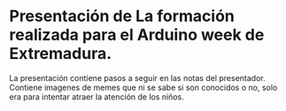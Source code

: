# Presentación de La formación realizada para el Arduino week de Extremadura.
La presentación contiene pasos a seguir en las notas del presentador.
Contiene imagenes de memes que ni se sabe si son conocidos o no, solo era para intentar atraer la atención de los niños.
